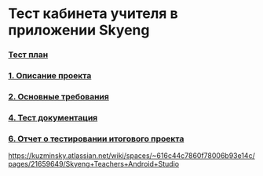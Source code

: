 # Тест кабинета учителя в приложении Skyeng

### [Тест план](https://github.com/ELvovo7/-Coursework-2.5-Skypro-/blob/main/docs/Тест%20план.md)

### [1. Описание проекта](https://github.com/ELvovo7/-Coursework-2.5-Skypro-/blob/main/docs/Описание%20проекта.md)

### [2. Основные требования](https://skyengpublic.notion.site/6746e543d02c43879de0057cafe196b0)

### [4. Тест документация](https://github.com/ELvovo7/-Coursework-3-Skypro-/blob/main/docs/Тестовая%20документация.md)

### [6. Отчет о тестировании итогового проекта](https://github.com/ELvovo7/-Coursework-3-Skypro-/blob/main/docs/Отчет%20о%20тестировании%20итогового%20проекта.md)

https://kuzminsky.atlassian.net/wiki/spaces/~616c44c7860f78006b93e14c/pages/21659649/Skyeng+Teachers+Android+Studio
